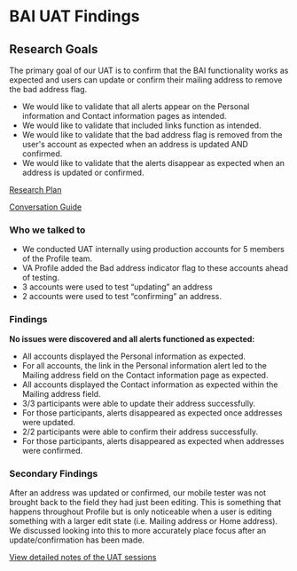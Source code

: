 # BAI UAT Findings

## Research Goals	
The primary goal of our UAT is to confirm that the BAI functionality works as expected and users can update or confirm their mailing address to remove the bad address flag.  
- We would like to validate that all alerts appear on the Personal information and Contact information pages as intended.
- We would like to validate that included links function as intended.
- We would like to validate that the bad address flag is removed from the user's account as expected when an address is updated AND confirmed.
- We would like to validate that the alerts disappear as expected when an address is updated or confirmed.

[Research Plan](https://github.com/department-of-veterans-affairs/va.gov-team/blob/master/products/identity-personalization/profile/contact-information/bad-address-indicator/uat/research-plan.md)

[Conversation Guide](https://github.com/department-of-veterans-affairs/va.gov-team/blob/master/products/identity-personalization/profile/contact-information/bad-address-indicator/uat/conversation-guide.md)


### Who we talked to

- We conducted UAT internally using production accounts for 5 members of the Profile team. 
- VA Profile added the Bad address indicator flag to these accounts ahead of testing. 
- 3 accounts were used to test “updating” an address
- 2 accounts were used to test “confirming” an address.

### Findings

**No issues were discovered and all alerts functioned as expected:**

- All accounts displayed the Personal information as expected.
- For all accounts, the link in the Personal information alert led to the Mailing address field on the Contact information page as expected.
- All accounts displayed the Contact information as expected within the Mailing address field.
- 3/3 participants were able to update their address successfully.
- For those participants, alerts disappeared as expected once addresses were updated.
- 2/2 participants were able to confirm their address successfully.
- For those participants, alerts disappeared as expected when addresses were confirmed.

### Secondary Findings

After an address was updated or confirmed, our mobile tester was not brought back to the field they had just been editing. This is something that happens throughout Profile but is only noticeable when a user is editing something with a larger edit state (i.e. Mailing address or Home address). We discussed looking into this to more accurately place focus after an update/confirmation has been made.


[View detailed notes of the UAT sessions](https://github.com/department-of-veterans-affairs/va.gov-team/blob/master/products/identity-personalization/profile/contact-information/bad-address-indicator/uat/UAT-Notes.md)
